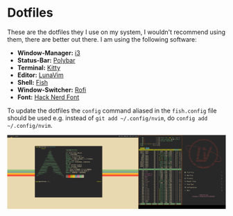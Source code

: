 # Dotfiles 

These are the dotfiles they I use on my system, I wouldn't recommend using them, there are better out there.
I am using the following software:
- **Window-Manager:** [i3](https://i3wm.org/)
- **Status-Bar:** [Polybar](https://github.com/polybar/polybar)
- **Terminal:** [Kitty](https://sw.kovidgoyal.net/kitty/)
- **Editor:** [LunaVim](https://www.lunarvim.org/)
- **Shell:** [Fish](https://fishshell.com/)
- **Window-Switcher:** [Rofi](https://github.com/davatorium/rofi)
- **Font:** [Hack Nerd Font](https://www.nerdfonts.com/)

To update the dotfiles the `config` command aliased in the `fish.config` file should be used e.g. instead of `git add ~/.config/nvim`, do `config add ~/.config/nvim`.

![](Screenshot_SetUp.png)
